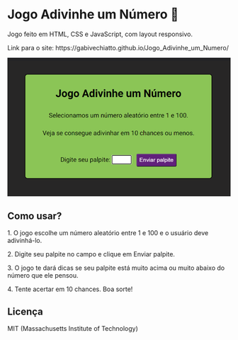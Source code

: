 # Jogo Adivinhe um Número 💯


<p>Jogo feito em HTML, CSS e JavaScript, com layout responsivo.</p>


<p>Link para o site: https://gabivechiatto.github.io/Jogo_Adivinhe_um_Numero/</p>


<img src="adivinhe_um_numero.png">
 
 
<h2>Como usar?</h2>

<p>1. O jogo escolhe um número aleatório entre 1 e 100 e o usuário deve adivinhá-lo.</p>

<p>2. Digite seu palpite no campo e clique em Enviar palpite.</p>

<p>3. O jogo te dará dicas se seu palpite está muito acima ou muito abaixo do número que ele pensou.</p>

<p>4. Tente acertar em 10 chances. Boa sorte!</p>

<h2>Licença</h2>

<p>MIT (Massachusetts Institute of Technology)</p>
